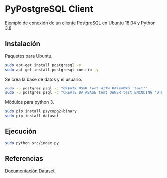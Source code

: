 # PyPostgreSQL Client

Ejemplo de conexión de un cliente PostgreSQL en Ubuntu 18.04 y Python 3.8

## Instalación

Paquetes para Ubuntu.

```bash
sudo apt-get install postgresql -y 
sudo apt-get install postgresql-contrib -y
```

Se crea la base de datos y el usuario.

```bash
sudo -u postgres psql -c "CREATE USER test WITH PASSWORD 'test'"
sudo -u postgres psql -c "CREATE DATABASE test OWNER test ENCODING 'UTF8'"
```

Módulos para python 3.

```bash
sudo pip install psycopg2-binary
sudo pip install dataset
```

## Ejecución

```bash
sudo python src/index.py
```

## Referencias

[Documentación Dataset](https://dataset.readthedocs.io/)
